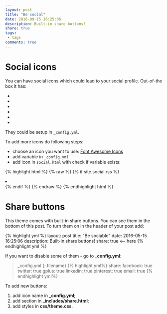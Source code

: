 ```yaml
---
layout: post
title: "Be social"
date: 2016-09-15 16:25:06
description: Built-in share buttons!
share: true
tags:
 - tags
comments: true
---
```


# Social icons

You can have social icons which could lead to your social profile.
Out-of-the box it has: 

<ul class="social-media">
  <li>
    <a title="Github"
      href="https://github.com/{{ site.social.github }}"
      target="_blank"><i class="fa fa-github fa-2x"></i></a>
  </li>
  <li>
    <a title="StackOverflow"
      href="http://stackoverflow.com/users/1252056/{{ site.social.stackoverflow }}"
      target="_blank"><i class="fa fa-stack-overflow fa-2x"></i></a>
  </li>
  <li>
    <a title="LinkedIn"
      href="https://www.linkedin.com/in/{{ site.social.linkedin }}"
      target="_blank"><i class="fa fa-linkedin fa-2x"></i></a>
  </li>
  <li>
    <a title="Instagram"
      href="https://instagram.com/{{ site.social.instagram }}"
      target="_blank"><i class="fa fa-instagram fa-2x"></i></a>
  </li>
  <li>
    <a title="Last.fm"
      href="http://lastfm.com/user/{{ site.social.lastfm }}"
      target="_blank"><i class="fa fa-lastfm fa-2x"></i></a>
  </li>
  <li>
    <a title="RSS"
      href="{{site.url}}/{{ site.social.rss }}"
      target="_blank"><i class="fa fa-rss fa-2x"></i></a>
  </li>
</ul>

They could be setup in `_config.yml`.

To add more icons do following steps:

 - choose an icon you want to use: [Font Awesome Icons](https://fortawesome.github.io/Font-Awesome/icons/)
 - add variable in `_config.yml`
 - add icon in `social.html` with check if variable exists:
 
{% highlight html %}
{% raw %}
{% if site.social.rss %}
  <li>
    <a title="{{ site.social.<your_social_variable> }}" 
       href="{{site.url}}/{{ site.social.<your_social_variable> }}" 
       target="_blank"><font_awesome_icon></i></a>
  </li>
{% endif %}
{% endraw %}
{% endhighlight html %}


# Share buttons

This theme comes with built-in share buttons. You can see them in the bottom of this post.
To turn them on in the header of your post add:

{% highlight yml %}
layout: post
title: "Be sociable"
date: 2016-05-15 16:25:06
description: Built-in share buttons!
share: true <-- here
{% endhighlight yml %}

If you want to disable some of them - go to **_config.yml**:

>_config.yml
{:.filename}
{% highlight yml%}
share:
  facebook: true
  twitter: true
  gplus: true
  linkedin: true
  pinterest: true
  email: true
{% endhighlight yml%}

To add new buttons:

1. add icon name in **_config.yml**;
2. add section in **_includes/share.html**;
3. add styles in **css/theme.css**.